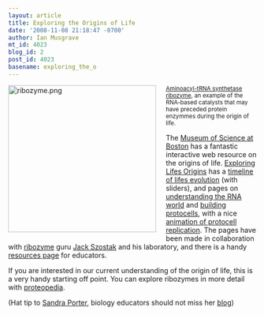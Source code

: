 ```yaml
---
layout: article
title: Exploring the Origins of Life
date: '2008-11-08 21:18:47 -0700'
author: Ian Musgrave
mt_id: 4023
blog_id: 2
post_id: 4023
basename: exploring_the_o
---
```

[<img src="http://pandasthumb.org/archives/assets_c/2008/11/ribozyme-thumb-300x298.png" alt="ribozyme.png" width="300" height="298" style="float: left; margin: 0 20px 20px 0;" class="mt-image-left" />](/uploads/2008/ribozyme.png)
<small>[Aminoacyl-tRNA synthetase ribozyme](http://proteopedia.org/wiki/index.php/3cun), an example of the RNA-based catalysts that may have preceded protein enzymmes during the origin of life.</small>

The [Museum of Science at Boston](http://www.mos.org/) has a fantastic interactive web resource on the origins of life. [Exploring Lifes Origins](http://www.exploringorigins.org/index.html) has a [timeline of lifes evolution](http://www.exploringorigins.org/timeline.html) (with sliders), and pages on [understanding the RNA world](http://www.exploringorigins.org/rnaworld.html) and [building protocells](http://www.exploringorigins.org/protocell.html), with a nice [animation of protocell replication](http://www.exploringorigins.org/protocells.html). The pages have been made in collaboration with [ribozyme](http://www.exploringorigins.org/ribozymes.html) guru [Jack Szostak](http://genetics.mgh.harvard.edu/szostakweb/) and his laboratory, and there is a handy [resources page](http://www.exploringorigins.org/resources.html) for educators.

If you are interested in our current understanding of the origin of life, this is a very handy starting off point. You can explore ribozymes in more detail with [proteopedia](http://proteopedia.org/wiki/index.php/1x8w).

(Hat tip to [Sandra Porter](http://scienceblogs.com/digitalbio/2008/11/its_an_rna_world_after_all.php), biology educators should not miss her [blog](http://scienceblogs.com/digitalbio/))
